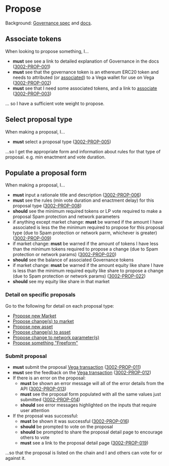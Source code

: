 # Propose

Background: [Governance spec](../protocol/0028-GOVE-governance.md)
and [docs](https://docs.vega.xyz/docs/mainnet/concepts/vega-protocol#governance).

## Associate tokens

When looking to propose something, I...

- **must** see see a link to detailed explanation of Governance in the docs (<a name="3002-PROP-001" href="#3002-PROP-001">3002-PROP-001</a>)
- **must** see that the governance token is an ethereum ERC20 token and needs to attributed (or [associated](1004-ASSO-associate.md)) to a Vega wallet for use on Vega (<a name="3002-PROP-002" href="#3002-PROP-002">3002-PROP-002</a>)
- **must** see that I need some associated tokens, and a link to [associate](1004-ASSO-associate.md) (<a name="3002-PROP-003" href="#3002-PROP-003">3002-PROP-003</a>)

... so I have a sufficient vote weight to propose.

## Select proposal type

When making a proposal, I...

- **must** select a proposal type (<a name="3002-PROP-005" href="#3002-PROP-005">3002-PROP-005</a>)

...so I get the appropriate form and information about rules for that type of proposal. e.g. min enactment and vote duration.

## Populate a proposal form

When making a proposal, I...

- **must** input a rationale title and description (<a name="3002-PROP-006" href="#3002-PROP-006">3002-PROP-006</a>)
- **must** see the rules (min vote duration and enactment delay) for this proposal type (<a name="3002-PROP-008" href="#3002-PROP-008">3002-PROP-008</a>)
- **should** see the minimum required tokens or LP vote required to make a proposal Spam protection and network parameters
- if anything except market change: **must** be warned if the amount I have associated is less the the minimum required to propose for this proposal type (due to Spam protection or network parm, whichever is greater) (<a name="3002-PROP-009" href="#3002-PROP-009">3002-PROP-009</a>)
- if market change: **must** be warned if the amount of tokens I have less than the minimum tokens required to propose a change (due to Spam protection or network params) (<a name="3002-PROP-020" href="#3002-PROP-020">3002-PROP-020</a>)
- **should** see the balance of associated Governance tokens
- if market change: **must** be warned if the amount equity like share I have is less than the minimum required equity like share to propose a change (due to Spam protection or network params) (<a name="3002-PROP-022" href="#3002-PROP-022">3002-PROP-022</a>)
- **should** see my equity like share in that market

### Detail on specific proposals

Go to the following for detail on each proposal type:

- [Propose new Market](./1006-PMARK-propose_new_market.md)
- [Propose change(s) to market](./1007-PMAC-propose_market_change.md)
- [Propose new asset](1008-PASN-propose_new_asset.md)
- [Propose change(s) to asset](1009-PASC-propose_asset_change.md)
- [Propose change to network parameter(s)](1010-PNEC-propose_network.md)
- [Propose something "Freeform"](1011-PFRO-propose_freeform.md)

### Submit proposal

- **must** submit the proposal [Vega transaction](0003-WTXN-submit_vega_transaction.md) (<a name="3002-PROP-011" href="#3002-PROP-011">3002-PROP-011</a>)
- **must** see the feedback on the [Vega transaction](0003-WTXN-submit_vega_transaction.md) (<a name="3002-PROP-012" href="#3002-PROP-012">3002-PROP-012</a>)
- If there is an error on the proposal:
  - **must** be shown an error message will all of the error details from the API (<a name="3002-PROP-013" href="#3002-PROP-013">3002-PROP-013</a>)
  - **must** see the proposal form populated with all the same values just submitted (<a name="3002-PROP-014" href="#3002-PROP-014">3002-PROP-014</a>)
  - **should** see error messages highlighted on the inputs that require user attention
- If the proposal was successful:
  - **must** be shown it was successful (<a name="3002-PROP-016" href="#3002-PROP-016">3002-PROP-016</a>)
  - **should** be prompted to vote on the proposal
  - **should** be prompted to share the proposal detail page to encourage others to vote
  - **must** see a link to the proposal detail page (<a name="3002-PROP-019" href="#3002-PROP-019">3002-PROP-019</a>)

...so that the proposal is listed on the chain and I and others can vote for or against it.
 